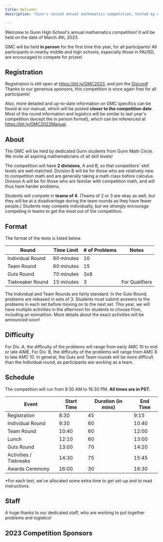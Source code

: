 ```yaml
---
title: Welcome!
description: "Gunn's second annual mathematics competition, hosted by dedicated high school students."

---
```


Welcome to Gunn High School's annual mathematics competition! It will be held on the date of March 4th, 2023.

GMC will be held **in person** for the first time this year, for all participants! All participants in nearby middle and high schools, especially those in PAUSD, are encouraged to compete for prizes!

## Registration

Registration is still open at <https://bit.ly/GMC2023>, and join the [Discord](https://discord.gg/3jsRqhahJW)! Thanks to our generous sponsors, this competition is once again free for all participants!

Also, more detailed and up-to-date information on GMC specifics can be found at our manual, which will be posted **closer to the competition date**. Most of the round information and logistics will be similar to last year's competition (except the in person format), which can be referenced at <https://bit.ly/GMC2022Manual>.

## About

The GMC will be held by dedicated Gunn students from Gunn Math Circle. We invite all aspiring mathematicians of all skill levels!

The competition will have **2 divisions**, A and B, so that competitors' skill levels are well matched. Division B will be for those who are relatively new to competition math and are generally taking a math class before calculus. Division A will be for those who are familiar with competition math, and will thus have harder problems.

Students will compete in **teams of 4**. (Teams of 2 or 3 are okay as well, but they will be at a disadvantage during the team rounds as they have fewer people.) Students may compete individually, but we strongly encourage competing in teams to get the most out of the competition.

## Format

The format of the tests is listed below.

| Round | Time Limit | # of Problems | Notes |
| --- | --- | --- | --- | 
| Individual Round | 60 minutes | 10  |
| Team Round | 60 minutes | 15  |
| Guts Round | 70 minutes | 3x8 |
| Tiebreaker Round | 15 minutes | 3 | For Qualifiers |

The Individual and Team Rounds are fairly standard. In the Guts Round, problems are released in sets of 3. Students must submit answers to the problems in each set before moving on to the next set. This year, we will have multiple activities in the afternoon for students to choose from, including an esimathon. More details about the exact activities will be announced soon!

## Difficulty

For Div. A, the difficulty of the problems will range from early AMC 10 to mid or late AIME. For Div. B, the difficulty of the problems will range from AMC 8 to late AMC 10. In general, the Guts and Team rounds will be more difficult than the Individual round, as participants are working as a team.

## Schedule

The competition will run from 8:30 AM to 16:30 PM. **All times are in PST.**

| Event | Start Time | Duration (in mins) | End Time |
| --- | --- | --- | --- |
| Registration | 8:30 | 45 | 9:15 |
| Individual Round | 9:30 | 60 | 10:40 |
| Team Round | 10:40 | 60 | 12:00 |
| Lunch | 12:10 | 60 | 13:00 |
| Guts Round | 13:00 | 70 | 14:20 |
| Activities / Tiebreaks | 14:30 | 75 | 15:45 |
| Awards Ceremony | 16:00 | 30 | 16:30 |

*For each test, we've allocated some extra time to get set-up and to read instructions.

## Staff

A huge thanks to our dedicated staff, who are working to put together problems and logistics!

## 2023 Competition Sponsors
